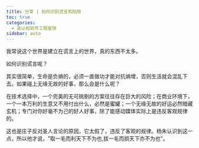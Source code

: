 ```yaml
---
title: 分享 | 如何识别谎言和陷阱
toc: true
categories: 
  - 高认知软件工程星球
sidebar: auto
---
```


我常说这个世界是建立在谎言上的世界，真的东西不太多。

如何识别谎言呢？

其实很简单，生命是负熵的，必须一直做功才能对抗熵增，否则生活就会混乱下去。如果碰上无缘无故的好事，那么会是什么呢？

在技术选择中，一个完美的无可挑剔的方案往往存在巨大的风险；在商业环境下，一个一本万利的生意又不用付出什么，必然是蜜罐；一个无缘无故的好运必然暗藏玄机；专门对你好毫不为己的好人好事，除了能感动媒体实际上是违反客观规律的。

这也是庄子反对圣人言论的原因，它太假了，违反了客观的规律。杨朱认识到这一点，所以他才说，"取一毛而利天下不为也,拔一毛而损天下亦不为也"。
